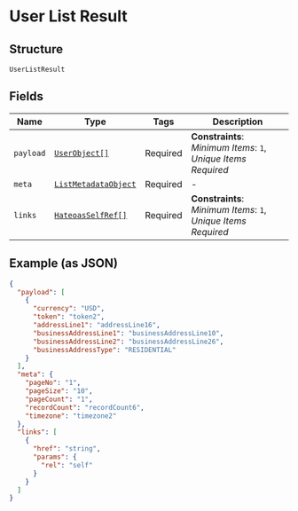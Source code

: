 
# User List Result

## Structure

`UserListResult`

## Fields

| Name | Type | Tags | Description |
|  --- | --- | --- | --- |
| `payload` | [`UserObject[]`](../../doc/models/user-object.md) | Required | **Constraints**: *Minimum Items*: `1`, *Unique Items Required* |
| `meta` | [`ListMetadataObject`](../../doc/models/list-metadata-object.md) | Required | - |
| `links` | [`HateoasSelfRef[]`](../../doc/models/hateoas-self-ref.md) | Required | **Constraints**: *Minimum Items*: `1`, *Unique Items Required* |

## Example (as JSON)

```json
{
  "payload": [
    {
      "currency": "USD",
      "token": "token2",
      "addressLine1": "addressLine16",
      "businessAddressLine1": "businessAddressLine10",
      "businessAddressLine2": "businessAddressLine26",
      "businessAddressType": "RESIDENTIAL"
    }
  ],
  "meta": {
    "pageNo": "1",
    "pageSize": "10",
    "pageCount": "1",
    "recordCount": "recordCount6",
    "timezone": "timezone2"
  },
  "links": [
    {
      "href": "string",
      "params": {
        "rel": "self"
      }
    }
  ]
}
```

